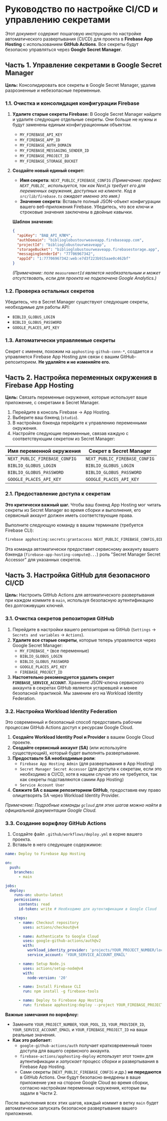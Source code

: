 # Руководство по настройке CI/CD и управлению секретами

Этот документ содержит пошаговую инструкцию по настройке автоматического развертывания (CI/CD) для проекта в **Firebase App Hosting** с использованием **GitHub Actions**. Все секреты будут безопасно управляться через **Google Secret Manager**.

## Часть 1. Управление секретами в Google Secret Manager

**Цель:** Консолидировать все секреты в Google Secret Manager, удалив разрозненные и небезопасные переменные.

### 1.1. Очистка и консолидация конфигурации Firebase

1.  **Удалите старые секреты Firebase:**
    В Google Secret Manager найдите и удалите следующие отдельные секреты. Они больше не нужны и будут заменены единым конфигурационным объектом.
    - `MY_FIREBASE_API_KEY`
    - `MY_FIREBASE_APP_ID`
    - `MY_FIREBASE_AUTH_DOMAIN`
    - `MY_FIREBASE_MESSAGING_SENDER_ID`
    - `MY_FIREBASE_PROJECT_ID`
    - `MY_FIREBASE_STORAGE_BUCKET`

2.  **Создайте новый единый секрет:**
    - **Имя секрета:** `NEXT_PUBLIC_FIREBASE_CONFIG`
      *(Примечание: префикс `NEXT_PUBLIC_` используется, так как Next.js требует его для переменных окружения, доступных на клиенте. Код в `src/lib/firebase.ts` ожидает именно это имя.)*
    - **Значение секрета:** Вставьте полный JSON-объект конфигурации вашего веб-приложения Firebase. Убедитесь, что все ключи и строковые значения заключены в двойные кавычки.

    **Шаблон значения:**
    ```json
    {
      "apiKey": "ВАШ_API_КЛЮЧ",
      "authDomain": "biblioglobustourweaveapp.firebaseapp.com",
      "projectId": "biblioglobustourweaveapp",
      "storageBucket": "biblioglobustourweaveapp.firebasestorage.app",
      "messagingSenderId": "77706967342",
      "appId": "1:77706967342:web:e7d3f223b915aae0c462bf"
    }
    ```
    *(Примечание: поле `measurementId` является необязательным и может отсутствовать, если для проекта не подключена Google Analytics.)*

### 1.2. Проверка остальных секретов

Убедитесь, что в Secret Manager существуют следующие секреты, необходимые для работы API:
- `BIBLIO_GLOBUS_LOGIN`
- `BIBLIO_GLOBUS_PASSWORD`
- `GOOGLE_PLACES_API_KEY`

### 1.3. Автоматически управляемые секреты

Секрет с именем, похожим на `apphosting-github-conn-*`, создается и управляется Firebase App Hosting для связи с вашим GitHub-репозиторием. **Не удаляйте и не изменяйте его.**

## Часть 2. Настройка переменных окружения в Firebase App Hosting

**Цель:** Связать переменные окружения, которые использует ваше приложение, с секретами в Secret Manager.

1.  Перейдите в консоль Firebase -> App Hosting.
2.  Выберите ваш бэкенд (`studio`).
3.  В настройках бэкенда перейдите к управлению переменными окружения.
4.  Настройте следующие переменные, связав каждую с соответствующим секретом из Secret Manager:

| Имя переменной окружения         | Секрет в Secret Manager          |
| -------------------------------- | -------------------------------- |
| `NEXT_PUBLIC_FIREBASE_CONFIG`    | `NEXT_PUBLIC_FIREBASE_CONFIG`    |
| `BIBLIO_GLOBUS_LOGIN`            | `BIBLIO_GLOBUS_LOGIN`            |
| `BIBLIO_GLOBUS_PASSWORD`         | `BIBLIO_GLOBUS_PASSWORD`         |
| `GOOGLE_PLACES_API_KEY`          | `GOOGLE_PLACES_API_KEY`          |

### 2.1. Предоставление доступа к секретам

**Это критически важный шаг.** Чтобы ваш бэкенд App Hosting мог читать секреты из Secret Manager во время сборки и выполнения, его сервисный аккаунт должен иметь соответствующие права.

Выполните следующую команду в вашем терминале (требуется Firebase CLI):
```bash
firebase apphosting:secrets:grantaccess NEXT_PUBLIC_FIREBASE_CONFIG,BIBLIO_GLOBUS_LOGIN,BIBLIO_GLOBUS_PASSWORD,GOOGLE_PLACES_API_KEY --backend=studio
```
Эта команда автоматически предоставит сервисному аккаунту вашего бэкенда (`firebase-app-hosting-compute@...`) роль "Secret Manager Secret Accessor" для указанных секретов.

## Часть 3. Настройка GitHub для безопасного CI/CD

**Цель:** Настроить GitHub Actions для автоматического развертывания при каждом коммите в `main`, используя безопасную аутентификацию без долгоживущих ключей.

### 3.1. Очистка секретов репозитория GitHub

1.  Перейдите в настройки вашего репозитория на GitHub (`Settings` -> `Secrets and variables` -> `Actions`).
2.  **Удалите все старые секреты**, которые теперь управляются через Google Secret Manager:
    - `MY_FIREBASE_*` (все переменные)
    - `BIBLIO_GLOBUS_LOGIN`
    - `BIBLIO_GLOBUS_PASSWORD`
    - `GOOGLE_PLACES_API_KEY`
    - `FIREBASE_PROJECT_ID`
3.  **Настоятельно рекомендуется удалить секрет `FIREBASE_SERVICE_ACCOUNT`**. Хранение JSON-ключа сервисного аккаунта в секретах GitHub является устаревшей и менее безопасной практикой. Мы заменим его на Workload Identity Federation.

### 3.2. Настройка Workload Identity Federation

Это современный и безопасный способ предоставить рабочим процессам GitHub Actions доступ к ресурсам Google Cloud.

1.  **Создайте Workload Identity Pool и Provider** в вашем Google Cloud проекте.
2.  **Создайте сервисный аккаунт (SA)** (или используйте существующий), который будет выполнять развертывание.
3.  **Предоставьте SA необходимые роли**:
    - `Firebase App Hosting Admin` (для развертывания в App Hosting)
    - `Secret Manager Secret Accessor` (для доступа к секретам, если это необходимо в CI/CD, хотя в нашем случае это не требуется, так как секреты подставляются самим App Hosting)
    - `Service Account User`
4.  **Свяжите SA с вашим репозиторием GitHub**, предоставив ему право олицетворять SA через Workload Identity Provider.

*Примечание: Подробные команды `gcloud` для этих шагов можно найти в официальной документации Google Cloud.*

### 3.3. Создание воркфлоу GitHub Actions

1.  Создайте файл `.github/workflows/deploy.yml` в корне вашего проекта.
2.  Вставьте в него следующее содержимое:

```yaml
name: Deploy to Firebase App Hosting

on:
  push:
    branches:
      - main

jobs:
  deploy:
    runs-on: ubuntu-latest
    permissions:
      contents: read
      id-token: write # Необходимо для аутентификации в Google Cloud

    steps:
      - name: Checkout repository
        uses: actions/checkout@v4

      - name: Authenticate to Google Cloud
        uses: google-github-actions/auth@v2
        with:
          workload_identity_provider: 'projects/YOUR_PROJECT_NUMBER/locations/global/workloadIdentityPools/YOUR_POOL_ID/providers/YOUR_PROVIDER_ID'
          service_account: 'YOUR_SERVICE_ACCOUNT_EMAIL'

      - name: Setup Node.js
        uses: actions/setup-node@v4
        with:
          node-version: '20'

      - name: Install Firebase CLI
        run: npm install -g firebase-tools

      - name: Deploy to Firebase App Hosting
        run: firebase apphosting:deploy --project YOUR_FIREBASE_PROJECT_ID --backend studio
```

**Важные замечания по воркфлоу:**
- Замените `YOUR_PROJECT_NUMBER`, `YOUR_POOL_ID`, `YOUR_PROVIDER_ID`, `YOUR_SERVICE_ACCOUNT_EMAIL` и `YOUR_FIREBASE_PROJECT_ID` на ваши реальные значения.
- **Как это работает:**
    - `google-github-actions/auth` получает кратковременный токен доступа для вашего сервисного аккаунта.
    - `firebase-actions/apphosting-deploy` использует этот токен для аутентификации и *запускает* процесс сборки и развертывания в Firebase App Hosting.
    - Сами секреты (`NEXT_PUBLIC_FIREBASE_CONFIG` и др.) **не передаются** в GitHub Actions. Они будут безопасно внедрены в ваше приложение уже на стороне Google Cloud во время сборки, согласно настройкам переменных окружения, которые вы задали в Части 2.

После выполнения всех этих шагов, каждый коммит в ветку `main` будет автоматически запускать безопасное развертывание вашего приложения.